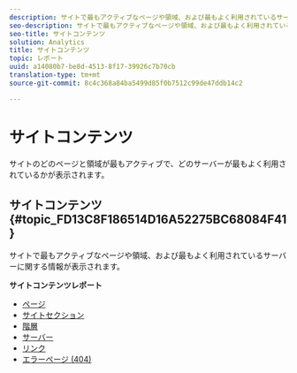 ```yaml
---
description: サイトで最もアクティブなページや領域、および最もよく利用されているサーバーに関する情報が表示されます。
seo-description: サイトで最もアクティブなページや領域、および最もよく利用されているサーバーに関する情報が表示されます。
seo-title: サイトコンテンツ
solution: Analytics
title: サイトコンテンツ
topic: レポート
uuid: a14080b7-be8d-4513-8f17-39926c7b70cb
translation-type: tm+mt
source-git-commit: 8c4c368a84ba5499d85f0b7512c99de47ddb14c2

---
```



# サイトコンテンツ

サイトのどのページと領域が最もアクティブで、どのサーバーが最もよく利用されているかが表示されます。

## サイトコンテンツ {#topic_FD13C8F186514D16A52275BC68084F41}

サイトで最もアクティブなページや領域、および最もよく利用されているサーバーに関する情報が表示されます。

**サイトコンテンツレポート**

* [ページ](/help/components/c-variables/dimensionslist/reports-pages.md)
* [サイトセクション](/help/components/c-variables/dimensionslist/reports-site-sections.md)
* [階層](/help/components/c-variables/dimensionslist/reports-hierarchy.md)
* [サーバー](/help/components/c-variables/dimensionslist/reports-servers.md)
* [リンク](/help/components/c-variables/dimensionslist/reports-links.md)
* [エラーページ (404)](/help/components/c-variables/dimensionslist/reports-pages-not-found.md)

